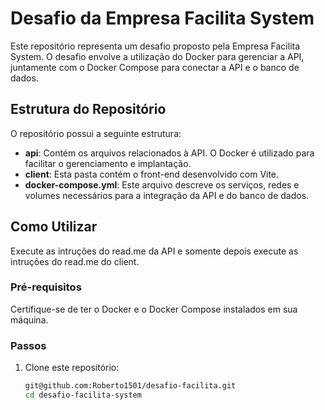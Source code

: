 # Desafio da Empresa Facilita System

Este repositório representa um desafio proposto pela Empresa Facilita System. O desafio envolve a utilização do Docker para gerenciar a API, juntamente com o Docker Compose para conectar a API e o banco de dados.

## Estrutura do Repositório

O repositório possui a seguinte estrutura:

- **api**: Contém os arquivos relacionados à API. O Docker é utilizado para facilitar o gerenciamento e implantação.
- **client**: Esta pasta contém o front-end desenvolvido com Vite.
- **docker-compose.yml**: Este arquivo descreve os serviços, redes e volumes necessários para a integração da API e do banco de dados.

## Como Utilizar
  Execute as intruções do read.me da API e somente depois execute as intruções do read.me do client.
### Pré-requisitos

Certifique-se de ter o Docker e o Docker Compose instalados em sua máquina.

### Passos

1. Clone este repositório:

   ```bash
   git@github.com:Roberto1501/desafio-facilita.git
   cd desafio-facilita-system
